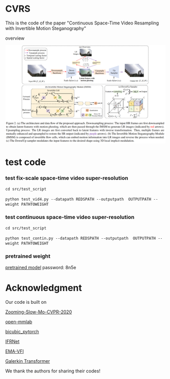 # CVRS 
This is the code of the paper "Continuous Space-Time Video Resampling with Invertible Motion Steganography"


overview
<div align="center">
  <img src="pic/overview.png" alt="Description of the image" width="800"/>
</div>

# test code

### test fix-scale space-time video super-resolution
```
cd src/test_script

python test_vid4.py --datapath REDSPATH --outputpath  OUTPUTPATH --weight PATHTOWEIGHT
```

### test continuous space-time video super-resolution
```
cd src/test_script

python test_contin.py --datapath REDSPATH --outputpath  OUTPUTPATH --weight PATHTOWEIGHT
```

### pretrained weight
[pretrained model]( https://pan.baidu.com/s/1PA7IoclyZsDXA7EhNlGQjA?pwd=8n5e)
password: 8n5e 



# Acknowledgment
Our code is built on

 [Zooming-Slow-Mo-CVPR-2020](https://github.com/Mukosame/Zooming-Slow-Mo-CVPR-2020)

 [open-mmlab](https://github.com/open-mmlab)

 [bicubic_pytorch](https://github.com/sanghyun-son/bicubic_pytorch)

 [IFRNet](https://github.com/ltkong218/IFRNet)

 [EMA-VFI](https://github.com/MCG-NJU/EMA-VFI)
 
 [Galerkin Transformer](https://github.com/scaomath/galerkin-transformer)
 
 We thank the authors for sharing their codes!